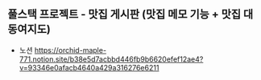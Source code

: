 <h2>풀스택 프로젝트 - 맛집 게시판 (맛집 메모 기능 + 맛집 대동여지도)</h2>

- 노션
https://orchid-maple-771.notion.site/b38e5d7acbbd446fb9b6620efef12ae4?v=93346e0afacb4640a429a316276e6211
